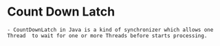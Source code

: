 # Count Down Latch
    - CountDownLatch in Java is a kind of synchronizer which allows one Thread  to wait for one or more Threads before starts processing.    